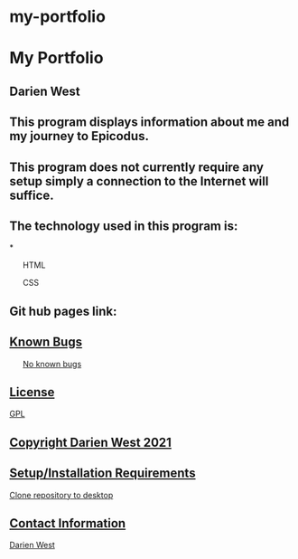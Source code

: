 # my-portfolio


<h1> My Portfolio </h1>
<h2> Darien West </h2>
<h2>This program displays information about me and my journey to Epicodus.</h2> 
<h2> This program does not currently require any setup simply a connection to the Internet will suffice. </h2>
<h2> The technology used in this program is: </h2>
*<ul> HTML </ul>
<ul> CSS </ul>
<h2> Git hub pages link:<h2>
  <p> <a href="https://adostech360.github.io/my-portfolio/">
<h2> Known Bugs </h2>
<ul> No known bugs </ul>
<h2> License </h2>
<p> GPL </p>
<h2> Copyright Darien West 2021 </h2>
<h2> Setup/Installation Requirements </h2>
<p> Clone repository to desktop </p>
<h2> Contact Information </h2>
<a href="mailto:dwestcodes@gmail.com"> Darien West</a>